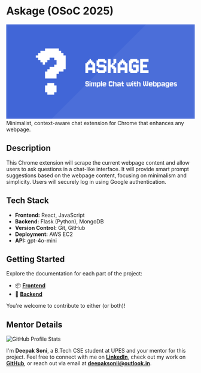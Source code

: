 # Askage (OSoC 2025)
![Askage Banner](https://raw.githubusercontent.com/upes-open/OSoC-25-Askage/refs/heads/main/assets/askage_banner.png?token=GHSAT0AAAAAADEMM25P3HRQS3XXBF73GZI22DCPS3Q)
Minimalist, context-aware chat extension for Chrome that enhances any webpage.

## Description
This Chrome extension will scrape the current webpage content and allow users to ask questions in a chat-like interface. It will provide smart prompt suggestions based on the webpage content, focusing on minimalism and simplicity. Users will securely log in using Google authentication.

## Tech Stack
- **Frontend:** React, JavaScript
- **Backend:** Flask (Python), MongoDB
- **Version Control:** Git, GitHub
- **Deployment:** AWS EC2
- **API:** gpt-4o-mini

## Getting Started
Explore the documentation for each part of the project:
- 📦 [**Frontend**](https://github.com/upes-open/OSoC-25-Askage/tree/main/frontend)
- 🔧 [**Backend**](https://github.com/upes-open/OSoC-25-Askage/tree/main/backend)

You're welcome to contribute to either (or both)!

## Mentor Details

<img width="300" alt="GitHub Profile Stats" src="https://github-readme-stats.vercel.app/api?username=diezo&show=reviews,discussions_started,discussions_answered,prs_merged,prs_merged_percentage"/>

I'm **Deepak Soni**, a B.Tech CSE student at UPES and your mentor for this project. Feel free to connect with me on [**LinkedIn**](https://linkedin.com/in/deepaksonii), check out my work on [**GitHub**](https://github.com/diezo), or reach out via email at **deepaksonii@outlook.in**.
